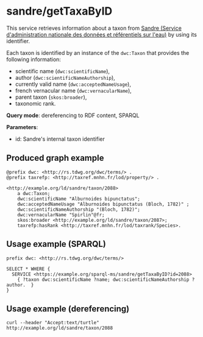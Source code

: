 
# sandre/getTaxaByID


This service retrieves information about a taxon from [Sandre (Service d'administration nationale des données et référentiels sur l'eau)](http://www.sandre.eaufrance.fr/) by using its identifier. 

Each taxon is identified by an instance of the `dwc:Taxon` that provides the following information:
- scientific name (`dwc:scientificName`),
- author (`dwc:scientificNameAuthorship`),
- currently valid name (`dwc:acceptedNameUsage`),
- french vernacular name (`dwc:vernacularName`),
- parent taxon (`skos:broader`),
- taxonomic rank.

**Query mode**: dereferencing to RDF content, SPARQL

**Parameters**: 
- id: Sandre's internal taxon identifier




## Produced graph example

```turtle
@prefix dwc: <http://rs.tdwg.org/dwc/terms/> .
@prefix taxrefp: <http://taxref.mnhn.fr/lod/property/> .

<http://example.org/ld/sandre/taxon/2088>
    a dwc:Taxon;
    dwc:scientificName "Alburnoides bipunctatus";
    dwc:acceptedNameUsage "Alburnoides bipunctatus (Bloch, 1782)" ;
    dwc:scientificNameAuthorship "(Bloch, 1782)";
    dwc:vernacularName "Spirlin"@fr;
    skos:broader <http://example.org/ld/sandre/taxon/2087>;
    taxrefp:hasRank <http://taxref.mnhn.fr/lod/taxrank/Species>.
```

## Usage example (SPARQL)

```sparql
prefix dwc: <http://rs.tdwg.org/dwc/terms/>

SELECT * WHERE {
  SERVICE <https://example.org/sparql-ms/sandre/getTaxaByID?id=2088>
    { ?taxon dwc:scientificName ?name; dwc:scientificNameAuthorship ?author.  }
}
```

## Usage example (dereferencing)

    curl --header "Accept:text/turtle" http://example.org/ld/sandre/taxon/2088

